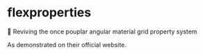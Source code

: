 # flexproperties
:construction: Reviving the once pouplar angular material grid property system

As demonstrated on their official website.

